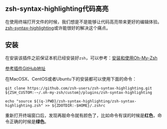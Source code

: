 ## zsh-syntax-highlighting代码高亮

在使用终端打开文件的时候，我们想是不是能够让代码高亮带来更好的编辑体验。[zsh-syntax-highlighting](https://github.com/zsh-users/zsh-syntax-highlighting)或许能很好的解决这个痛点。


## 安装

在安装该插件之前保证本机已经安装好`zsh`，可以参考：[安装和使用Oh-My-Zsh](/others/install-and-use-oh-my-zsh.md)

[参考插件GitHub地址](https://github.com/zsh-users/zsh-syntax-highlighting/blob/master/INSTALL.md)

在MacOSX、CentOS或者Ubuntu下的安装都可以使用下面的命令：

```
git clone https://github.com/zsh-users/zsh-syntax-highlighting.git ${ZSH_CUSTOM:-~/.oh-my-zsh/custom}/plugins/zsh-syntax-highlighting

echo "source ${(q-)PWD}/zsh-syntax-highlighting/zsh-syntax-highlighting.zsh" >> ${ZDOTDIR:-$HOME}/.zshrc
```

重新打开终端窗口后，发现再敲命令就有颜色了，比如命令有误的时候是**红色**，命令正确的时候是**绿色**。